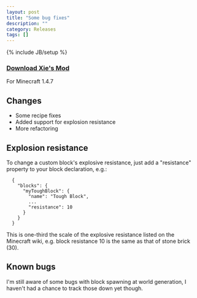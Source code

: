 ```yaml
---
layout: post
title: "Some bug fixes"
description: ""
category: Releases
tags: []
---
```

{% include JB/setup %}

### [Download Xie's Mod](/assets/files/downloads/releases/2013_Feb_24/Xie.zip)
For Minecraft 1.4.7

## Changes

* Some recipe fixes 
* Added support for explosion resistance
* More refactoring

<!--more-->

## Explosion resistance

To change a custom block's explosive resistance, just add a "resistance" property to your block declaration, e.g.:

	  {
		"blocks": {
		  "myToughBlock": {
			"name": "Tough Block",
			...
			"resistance": 10
		  }
		}
	  }
  
This is one-third the scale of the explosive resistance listed on the Minecraft wiki, e.g. block resistance 10 is the same as that of stone brick (30).

## Known bugs

I'm still aware of some bugs with block spawning at world generation, I haven't had a chance to track those down yet though.